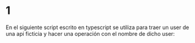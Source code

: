 # 1
En el siguiente script escrito en typescript se utiliza para traer un user de una api ficticia y hacer una operación con el nombre de dicho user:
